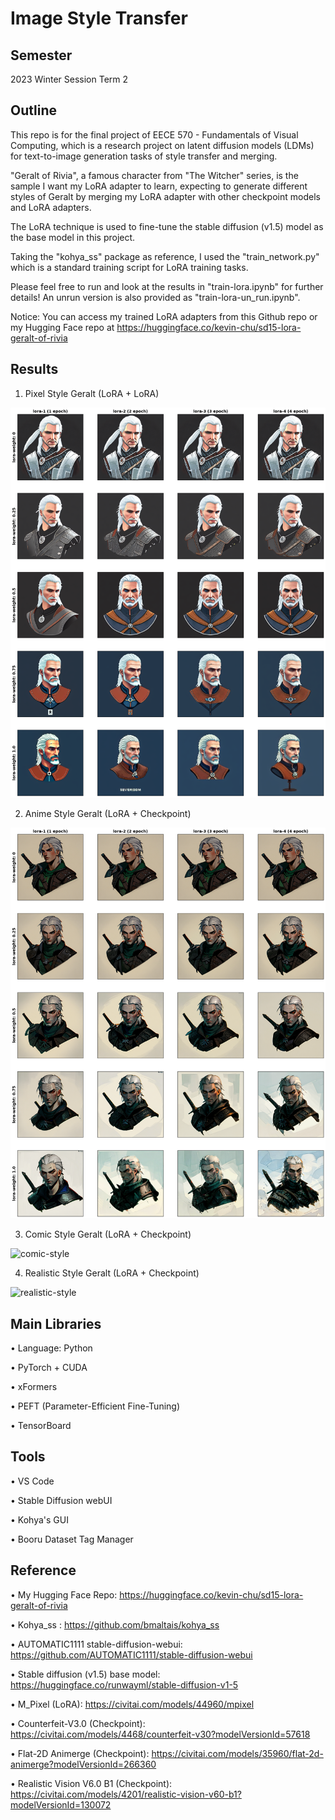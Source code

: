 # Image Style Transfer

## Semester
2023 Winter Session Term 2

## Outline
This repo is for the final project of EECE 570 - Fundamentals of Visual Computing, which is a research project on latent diffusion models (LDMs) for text-to-image generation tasks of style transfer and merging.

"Geralt of Rivia", a famous character from "The Witcher" series, is the sample I want my LoRA adapter to learn, expecting to generate different styles of Geralt by merging my LoRA adapter with other checkpoint models and LoRA adapters.

The LoRA technique is used to fine-tune the stable diffusion (v1.5) model as the base model in this project.

Taking the "kohya_ss" package as reference, I used the "train_network.py" which is a standard training script for LoRA training tasks.

Please feel free to run and look at the results in "train-lora.ipynb" for further details! An unrun version is also provided as "train-lora-un_run.ipynb".

Notice: You can access my trained LoRA adapters from this Github repo or my Hugging Face repo at https://huggingface.co/kevin-chu/sd15-lora-geralt-of-rivia

## Results

1. Pixel Style Geralt (LoRA + LoRA)

![pixel-style](https://raw.githubusercontent.com/FalKon1256/UBC-EECE-570/main/results/pixel-style-merge-with-lora.png)

2. Anime Style Geralt (LoRA + Checkpoint)

![anime-style](https://raw.githubusercontent.com/FalKon1256/UBC-EECE-570/main/results/anime-style-merge-with-checkpoint.png)

3. Comic Style Geralt (LoRA + Checkpoint)

![comic-style](https://raw.githubusercontent.com/FalKon1256/UBC-EECE-570/main/results/comic-style-merge-with-checkpoint.png)

4. Realistic Style Geralt (LoRA + Checkpoint)

![realistic-style](https://raw.githubusercontent.com/FalKon1256/UBC-EECE-570/main/results/realistic-style-merge-with-checkpoint.png)

## Main Libraries
• Language: Python

• PyTorch + CUDA

• xFormers

• PEFT (Parameter-Efficient Fine-Tuning)

• TensorBoard

## Tools
• VS Code

• Stable Diffusion webUI

• Kohya's GUI

• Booru Dataset Tag Manager

## Reference
• My Hugging Face Repo: https://huggingface.co/kevin-chu/sd15-lora-geralt-of-rivia

• Kohya_ss : https://github.com/bmaltais/kohya_ss

• AUTOMATIC1111 stable-diffusion-webui: https://github.com/AUTOMATIC1111/stable-diffusion-webui

• Stable diffusion (v1.5) base model: https://huggingface.co/runwayml/stable-diffusion-v1-5

• M_Pixel (LoRA): https://civitai.com/models/44960/mpixel

• Counterfeit-V3.0 (Checkpoint): https://civitai.com/models/4468/counterfeit-v30?modelVersionId=57618

• Flat-2D Animerge (Checkpoint): https://civitai.com/models/35960/flat-2d-animerge?modelVersionId=266360

• Realistic Vision V6.0 B1 (Checkpoint): https://civitai.com/models/4201/realistic-vision-v60-b1?modelVersionId=130072
